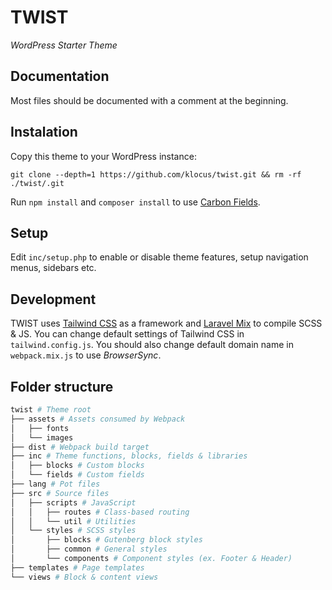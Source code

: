 # TWIST

*WordPress Starter Theme*

## Documentation

Most files should be documented with a comment at the beginning.

## Instalation

Copy this theme to your WordPress instance:

```
git clone --depth=1 https://github.com/klocus/twist.git && rm -rf ./twist/.git
```

Run `npm install` and  `composer install` to use [Carbon Fields](https://carbonfields.net/).

## Setup

Edit `inc/setup.php` to enable or disable theme features, setup navigation menus, sidebars etc.

## Development

TWIST uses [Tailwind CSS](https://tailwindcss.com/) as a framework and [Laravel Mix](https://laravel-mix.com/) to
compile SCSS & JS. You can change default settings of Tailwind CSS in `tailwind.config.js`. You should also change
default domain name in `webpack.mix.js` to use *BrowserSync*.

## Folder structure

```bash
twist # Theme root
├── assets # Assets consumed by Webpack
│   ├── fonts
│   └── images
├── dist # Webpack build target
├── inc # Theme functions, blocks, fields & libraries
│   ├── blocks # Custom blocks
│   └── fields # Custom fields
├── lang # Pot files
├── src # Source files
│   ├── scripts # JavaScript
│   │   ├── routes # Class-based routing
│   │   └── util # Utilities
│   └── styles # SCSS styles
│       ├── blocks # Gutenberg block styles
│       ├── common # General styles
│       └── components # Component styles (ex. Footer & Header)
├── templates # Page templates
└── views # Block & content views
```
